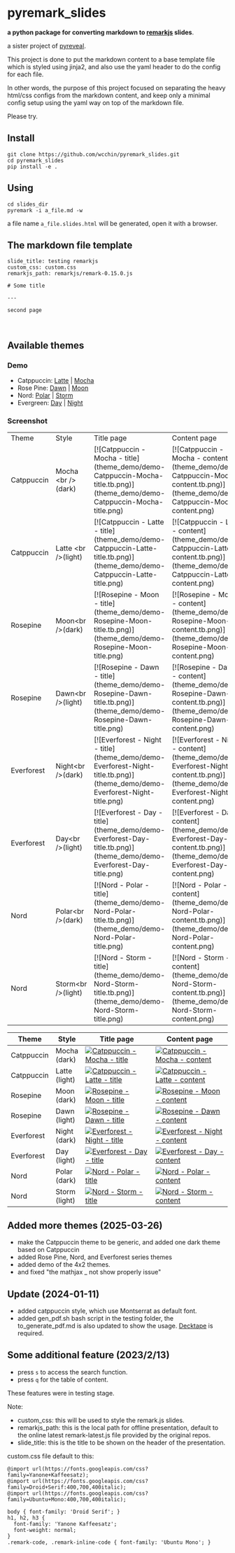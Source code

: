 
# pyremark_slides
**a python package for converting markdown to [remarkjs](https://github.com/gnab/remark) slides**.

a sister project of <a href="https://github.com/wcchin/pyreveal" target="_blank">pyreveal</a>. 

This project is done to put the markdown content to a base template file which is styled using jinja2, and also use the yaml header to do the config for each file. 

In other words, the purpose of this project focused on separating the heavy html/css configs from the markdown content, and keep only a minimal config setup using the yaml way on top of the markdown file. 

Please try.


## Install

    git clone https://github.com/wcchin/pyremark_slides.git
    cd pyremark_slides
    pip install -e .


## Using

    cd slides_dir
    pyremark -i a_file.md -w

a file name `a_file.slides.html` will be generated, open it with a browser.


## The markdown file template


    slide_title: testing remarkjs
    custom_css: custom.css
    remarkjs_path: remarkjs/remark-0.15.0.js
    
    # Some title
    
    ---
    
    second page


​    
## Available themes
### Demo
- Catppuccin: [Latte](testing/demo_0-Catppuccin_latte.slides.html) | [Mocha](testing/demo_1-Catppuccin_mocha.slides.html)
- Rose Pine: [Dawn](testing/demo_2-RosePine-dawn.slides.html) | [Moon](testing/demo_3-RosePine-moon.slides.html)
- Nord: [Polar](testing/demo_4-Nord-polar.slides.html) | [Storm](testing/demo_5-Nord-storm.slides.html)
- Evergreen: [Day](testing/demo_6-Everforest-day.slides.html) | [Night](testing/demo_7-Everforest-night.slides.html)

### Screenshot

<table>
    <tr>
        <td>Theme</td>
        <td>Style</td>
        <td>Title page</td>
        <td>Content page</td>
    </tr>
    <tr>
        <td>Catppuccin</td>
        <td>Mocha &lt;br /&gt;(dark)</td>
        <td>[![Catppuccin - Mocha - title](theme_demo/demo-Catppuccin-Mocha-title.tb.png)](theme_demo/demo-Catppuccin-Mocha-title.png)</td>
        <td>[![Catppuccin - Mocha - content](theme_demo/demo-Catppuccin-Mocha-content.tb.png)](theme_demo/demo-Catppuccin-Mocha-content.png)</td>
    </tr>
    <tr>
        <td>Catppuccin</td>
        <td>Latte &lt;br /&gt;(light)</td>
        <td>[![Catppuccin - Latte - title](theme_demo/demo-Catppuccin-Latte-title.tb.png)](theme_demo/demo-Catppuccin-Latte-title.png)</td>
        <td>[![Catppuccin - Latte - content](theme_demo/demo-Catppuccin-Latte-content.tb.png)](theme_demo/demo-Catppuccin-Latte-content.png)</td>
    </tr>
    <tr>
        <td>Rosepine</td>
        <td>Moon&lt;br /&gt;(dark)</td>
        <td>[![Rosepine - Moon - title](theme_demo/demo-Rosepine-Moon-title.tb.png)](theme_demo/demo-Rosepine-Moon-title.png)</td>
        <td>[![Rosepine - Moon - content](theme_demo/demo-Rosepine-Moon-content.tb.png)](theme_demo/demo-Rosepine-Moon-content.png)</td>
    </tr>
    <tr>
        <td>Rosepine</td>
        <td>Dawn&lt;br /&gt;(light)</td>
        <td>[![Rosepine - Dawn - title](theme_demo/demo-Rosepine-Dawn-title.tb.png)](theme_demo/demo-Rosepine-Dawn-title.png)</td>
        <td>[![Rosepine - Dawn - content](theme_demo/demo-Rosepine-Dawn-content.tb.png)](theme_demo/demo-Rosepine-Dawn-content.png)</td>
    </tr>
    <tr>
        <td>Everforest</td>
        <td>Night&lt;br /&gt;(dark)</td>
        <td>[![Everforest - Night - title](theme_demo/demo-Everforest-Night-title.tb.png)](theme_demo/demo-Everforest-Night-title.png)</td>
        <td>[![Everforest - Night - content](theme_demo/demo-Everforest-Night-content.tb.png)](theme_demo/demo-Everforest-Night-content.png)</td>
    </tr>
    <tr>
        <td>Everforest</td>
        <td>Day&lt;br /&gt;(light)</td>
        <td>[![Everforest - Day - title](theme_demo/demo-Everforest-Day-title.tb.png)](theme_demo/demo-Everforest-Day-title.png)</td>
        <td>[![Everforest - Day - content](theme_demo/demo-Everforest-Day-content.tb.png)](theme_demo/demo-Everforest-Day-content.png)</td>
    </tr>
    <tr>
        <td>Nord</td>
        <td>Polar&lt;br /&gt;(dark)</td>
        <td>[![Nord - Polar - title](theme_demo/demo-Nord-Polar-title.tb.png)](theme_demo/demo-Nord-Polar-title.png)</td>
        <td>[![Nord - Polar - content](theme_demo/demo-Nord-Polar-content.tb.png)](theme_demo/demo-Nord-Polar-content.png)</td>
    </tr>
    <tr>
        <td>Nord</td>
        <td>Storm&lt;br /&gt;(light)</td>
        <td>[![Nord - Storm - title](theme_demo/demo-Nord-Storm-title.tb.png)](theme_demo/demo-Nord-Storm-title.png)</td>
        <td>[![Nord - Storm - content](theme_demo/demo-Nord-Storm-content.tb.png)](theme_demo/demo-Nord-Storm-content.png)</td>
    </tr>
</table>





| Theme      | Style              | Title page                                                   | Content page                                                 |
| ---------- | ------------------ | ------------------------------------------------------------ | ------------------------------------------------------------ |
| Catppuccin | Mocha <br />(dark) | [![Catppuccin - Mocha - title](theme_demo/demo-Catppuccin-Mocha-title.tb.png)](theme_demo/demo-Catppuccin-Mocha-title.png) | [![Catppuccin - Mocha - content](theme_demo/demo-Catppuccin-Mocha-content.tb.png)](theme_demo/demo-Catppuccin-Mocha-content.png) |
| Catppuccin | Latte <br />(light) | [![Catppuccin - Latte - title](theme_demo/demo-Catppuccin-Latte-title.tb.png)](theme_demo/demo-Catppuccin-Latte-title.png) | [![Catppuccin - Latte - content](theme_demo/demo-Catppuccin-Latte-content.tb.png)](theme_demo/demo-Catppuccin-Latte-content.png) |
| Rosepine | Moon<br />(dark) | [![Rosepine - Moon - title](theme_demo/demo-Rosepine-Moon-title.tb.png)](theme_demo/demo-Rosepine-Moon-title.png) | [![Rosepine - Moon - content](theme_demo/demo-Rosepine-Moon-content.tb.png)](theme_demo/demo-Rosepine-Moon-content.png) |
| Rosepine | Dawn<br />(light) | [![Rosepine - Dawn - title](theme_demo/demo-Rosepine-Dawn-title.tb.png)](theme_demo/demo-Rosepine-Dawn-title.png) | [![Rosepine - Dawn - content](theme_demo/demo-Rosepine-Dawn-content.tb.png)](theme_demo/demo-Rosepine-Dawn-content.png) |
| Everforest | Night<br />(dark) | [![Everforest - Night - title](theme_demo/demo-Everforest-Night-title.tb.png)](theme_demo/demo-Everforest-Night-title.png) | [![Everforest - Night - content](theme_demo/demo-Everforest-Night-content.tb.png)](theme_demo/demo-Everforest-Night-content.png) |
| Everforest | Day<br />(light) | [![Everforest - Day - title](theme_demo/demo-Everforest-Day-title.tb.png)](theme_demo/demo-Everforest-Day-title.png) | [![Everforest - Day - content](theme_demo/demo-Everforest-Day-content.tb.png)](theme_demo/demo-Everforest-Day-content.png) |
| Nord | Polar<br />(dark) | [![Nord - Polar - title](theme_demo/demo-Nord-Polar-title.tb.png)](theme_demo/demo-Nord-Polar-title.png) | [![Nord - Polar - content](theme_demo/demo-Nord-Polar-content.tb.png)](theme_demo/demo-Nord-Polar-content.png) |
| Nord | Storm<br />(light) | [![Nord - Storm - title](theme_demo/demo-Nord-Storm-title.tb.png)](theme_demo/demo-Nord-Storm-title.png) | [![Nord - Storm - content](theme_demo/demo-Nord-Storm-content.tb.png)](theme_demo/demo-Nord-Storm-content.png) | Nord | Storm<br />(light) | [![Nord - Storm - title](theme_demo/demo-Nord-Storm-title.tb.png)](theme_demo/demo-Nord-Storm-title.png) | [![Nord - Storm - content](theme_demo/demo-Nord-Storm-content.tb.png)](theme_demo/demo-Nord-Storm-content.png) | 




## Added more themes (2025-03-26)
- make the Catppuccin theme to be generic, and added one dark theme based on Catppuccin
- added Rose Pine, Nord, and Everforest series themes
- added demo of the 4x2 themes.
- and fixed "the mathjax \_ not show properly issue"

## Update (2024-01-11)

- added catppuccin style, which use Montserrat as default font. 
- added gen_pdf.sh bash script in the testing folder, the to_generate_pdf.md is also updated to show the usage. [Decktape](https://github.com/astefanutti/decktape) is required. 


## Some additional feature (2023/2/13)

- press `s` to access the search function. 
- press `q` for the table of content.  

These features were in testing stage. 

Note:

- custom_css: this will be used to style the remark.js slides. 
- remarkjs_path: this is the local path for offline presentation, default to the online latest remark-latest.js file provided by the original repos. 
- slide_title: this is the title to be shown on the header of the presentation. 


custom.css file default to this:

    @import url(https://fonts.googleapis.com/css?family=Yanone+Kaffeesatz);
    @import url(https://fonts.googleapis.com/css?family=Droid+Serif:400,700,400italic);
    @import url(https://fonts.googleapis.com/css?family=Ubuntu+Mono:400,700,400italic);
    
    body { font-family: 'Droid Serif'; }
    h1, h2, h3 {
      font-family: 'Yanone Kaffeesatz';
      font-weight: normal;
    }
    .remark-code, .remark-inline-code { font-family: 'Ubuntu Mono'; }


